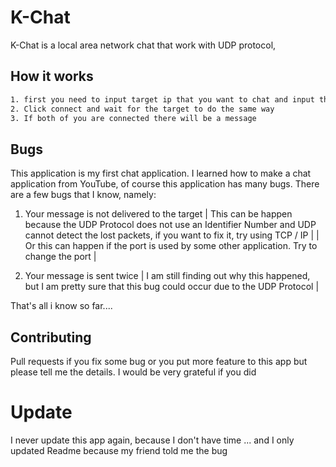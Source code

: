# K-Chat

K-Chat is a local area network chat that work with UDP protocol, 

## How it works
```bash
1. first you need to input target ip that you want to chat and input the port, and then input your ip and the port must be same
2. Click connect and wait for the target to do the same way
3. If both of you are connected there will be a message 
```

## Bugs
This application is my first chat application. I learned how to make a chat application from YouTube, of course this application has many bugs. There are a few bugs that I know, namely:
1. Your message is not delivered to the target 
   |    This can be happen because the UDP Protocol does not use an Identifier Number and UDP cannot detect the lost packets, if you want to fix it, try using TCP / IP      |
   |    Or this can happen if the port is used by some other application. Try to change the port    |
   
2. Your message is sent twice
   |    I am still finding out why this happened, but I am pretty sure that this bug could occur due to the UDP Protocol        |

That's all i know so far....

## Contributing
Pull requests if you fix some bug or you put more feature to this app but please tell me the details. I would be very grateful if you did

# Update
I never update this app again, because I don't have time ... and I only updated Readme because my friend told me the bug
